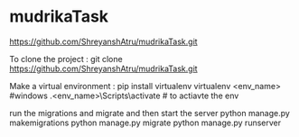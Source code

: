 # mudrikaTask

https://github.com/ShreyanshAtru/mudrikaTask.git

To clone the project :
   git clone https://github.com/ShreyanshAtru/mudrikaTask.git
   
Make a virtual environment :
  pip install virtualenv 
  virtualenv  <env_name>   #windows
  .\<env_name>\Scripts\activate  # to actiavte the env
  
run the migrations and migrate and then start the server 
  python manage.py makemigrations 
  python manage.py migrate 
  python manage.py runserver
  
